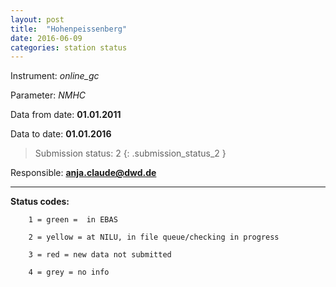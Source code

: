```yaml
---
layout: post
title:  "Hohenpeissenberg"
date: 2016-06-09
categories: station status
---
```

Instrument: *online_gc*

Parameter: *NMHC*

Data from date: **01.01.2011**

Data to date: **01.01.2016**

> Submission status: 2 
{: .submission_status_2 }

Responsible: **anja.claude@dwd.de**

***

**Status codes:**

        1 = green =  in EBAS

        2 = yellow = at NILU, in file queue/checking in progress

        3 = red = new data not submitted

        4 = grey = no info